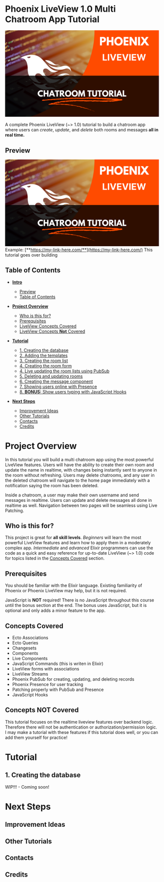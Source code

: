 # Phoenix LiveView 1.0 Multi Chatroom App Tutorial

![phoenix-chat-logo](./tutorial_resources/PHOENIX_LIVEVIEW_CHATROOM_TUTORIAL_THUMBNAIL.png)

A complete Phoenix LiveView (~> 1.0) tutorial to build a chatroom app where users can _create_, _update_, and _delete_ both rooms and messages **all in real time.**

## Preview

![phoenix-chat-logo](./tutorial_resources/PHOENIX_LIVEVIEW_CHATROOM_TUTORIAL_THUMBNAIL.png)
Example:
[**https://my-link-here.com/**](https://my-link-here.com/)
This tutorial goes over building

## Table of Contents

- [**Intro**](#what-we-will-build)

  - [Preview](#project-overview)
  - [Table of Contents](#table-of-contents)

- [**Project Overview**](#project-overview)

  - [Who is this for?](#who-is-this-for)
  - [Prerequisites](#prerequisites)
  - [LiveView Concepts Covered](#liveview-concepts-covered)
  - [LiveView Concepts **Not** Covered](#liveview-concepts-not-covered)

- [**Tutorial**](#2-create-the-database)

  - [1. Creating the database](#2-create-the-database)
  - [2. Adding the templates](#2-building-templates-using-components)
  - [3. Creating the room list](#2-create-the-database)
  - [4. Creating the room form](#2-create-the-database)
  - [4. Live updating the room lists using PubSub ](#2-create-the-database)
  - [5. Deleting and updating rooms ](#2-create-the-database)
  - [6. Creating the message component ](#2-create-the-database)
  - [7. Showing users online with Presence ](#2-create-the-database)
  - [8. **BONUS:** Show users typing with JavaScript Hooks ](#2-create-the-database)

- [**Next Steps**](#2-create-the-database)
  - [Improvement Ideas](#2-create-the-database)
  - [Other Tutorials](#2-create-the-database)
  - [Contacts](#2-create-the-database)
  - [Credits](#2-create-the-database)

# Project Overview

In this tutorial you will build a multi chatroom app using the most powerful LiveView features. Users will have the ability to create their own room and update the name in realtime, with changes being instantly sent to anyone in the room without refreshing. Users may delete chatrooms, and any user in the deleted chatroom will navigate to the home page immediately with a notification saying the room has been deleted.

Inside a chatroom, a user may make their own username and send messages in realtime. Users can update and delete messages all done in realtime as well. Navigation between two pages will be seamless using Live Patching.

## Who is this for?

This project is great for **all skill levels**. _Beginners_ will learn the most powerful LiveView features and learn how to apply them in a moderately complex app. _Intermediate_ and _advanced_ Elixir programmers can use the code as a quick and easy reference for up-to-date LiveView (~> 1.0) code for topics listed in the [Concepts Covered](#concepts-covered) section.

## Prerequisites

You should be familiar with the Elixir language. Existing familiarity of Phoenix or Phoenix LiveView may help, but it is not required.

JavaScript is **NOT** required! There is no JavaScript throughout this course until the bonus section at the end. The bonus uses JavaScript, but it is optional and only adds a minor feature to the app.

## Concepts Covered

- Ecto Associations
- Ecto Queries
- Changesets
- Components
- Live Components
- JavaScript Commands (this is writen in Elixir)
- LiveView forms with associations
- LiveView Streams
- Phoenix PubSub for creating, updating, and deleting records
- Phoenix Presence for user tracking
- Patching properly with PubSub and Presence
- JavaScript Hooks

## Concepts **NOT** Covered

This tutorial focuses on the realtime liveview features over backend logic. Therefore there will not be authentication or authorization/permission logic. I may make a tutorial with these features if this tutorial does well, or you can add them yourself for practice!

# **Tutorial**

## 1. Creating the database

WIP!!! - Coming soon!


# Next Steps

## Improvement Ideas

## Other Tutorials

## Contacts

## Credits
